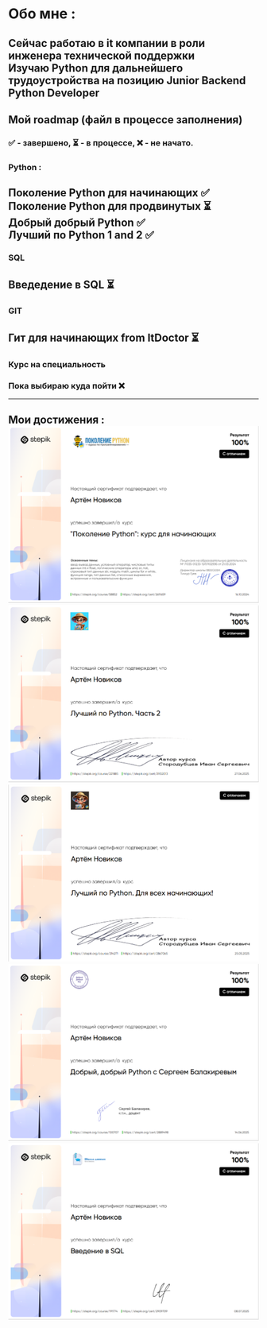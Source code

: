 # Обо мне :

 Сейчас работаю в it компании в роли инженера технической поддержки  
 Изучаю Python для дальнейшего трудоустройства на позицию Junior Backend Python Developer
---
## Мой roadmap  (файл в процессе заполнения)
### ✅ - завершено, ⏳ - в процессе, ❌ - не начато.

### Python :  
Поколение Python для начинающих ✅  
Поколение Python для продвинутых ⏳  
Добрый добрый Python ✅  
Лучший по Python 1 and 2 ✅
---  
### SQL  
Введедение в SQL ⏳
---
### GIT
Гит для начинающих from ItDoctor ⏳
---

### Курс на специальность  
### Пока выбираю куда пойти ❌
---


Мои достижения :  
![alt text](Screenshot_1.png)
![alt text](Screenshot_2.png)
![alt text](Screenshot_3.png)
![alt text](Screenshot_4.png)
![alt text](Screenshot_5.png)
---
